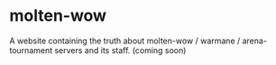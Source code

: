 # molten-wow
A website containing the truth about molten-wow / warmane / arena-tournament servers and its staff. (coming soon)
